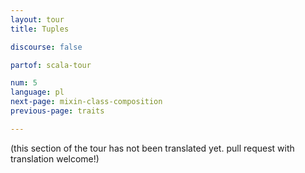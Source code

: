 ```yaml
---
layout: tour
title: Tuples

discourse: false

partof: scala-tour

num: 5
language: pl
next-page: mixin-class-composition
previous-page: traits

---
```


(this section of the tour has not been translated yet. pull request
with translation welcome!)

